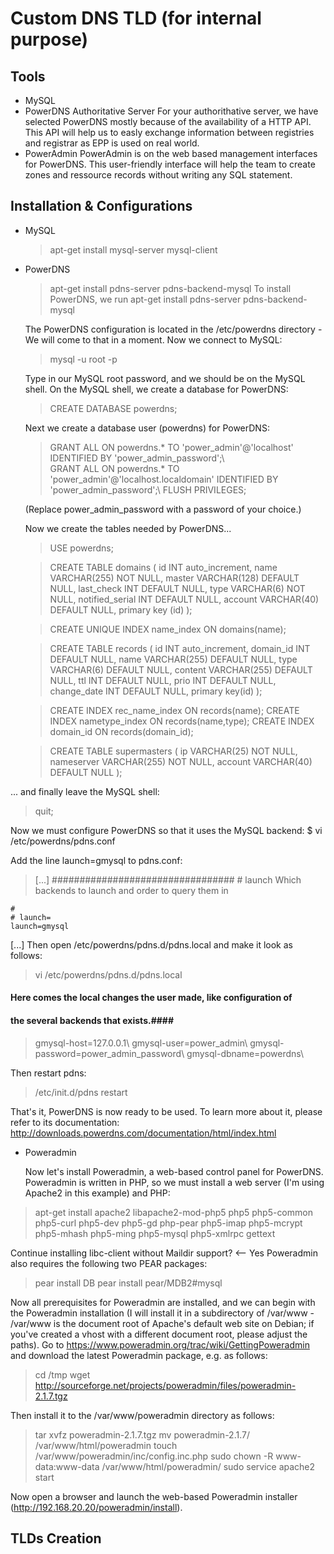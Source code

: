 # Custom DNS TLD (for internal purpose)

## Tools ##
* MySQL
* PowerDNS Authoritative Server 
For your authorithative server, we have selected PowerDNS mostly because of the availability of a HTTP API. This API will help us to easly exchange information between registries and registrar as EPP is used on real world.
* PowerAdmin
PowerAdmin is on the web based management interfaces for PowerDNS. This user-friendly interface will help the team to create zones and ressource records without writing any SQL statement.

## Installation & Configurations ##
* MySQL
    > apt-get install mysql-server mysql-client
* PowerDNS
    > apt-get install pdns-server pdns-backend-mysql
  To install PowerDNS, we run
    > apt-get install pdns-server pdns-backend-mysql
    
  The PowerDNS configuration is located in the /etc/powerdns directory - We will come to that in a moment.
Now we connect to MySQL:
    > mysql -u root -p

  Type in our MySQL root password, and we should be on the MySQL shell. On the MySQL shell, we create a database for PowerDNS:

    > CREATE DATABASE powerdns;

  Next we create a database user (powerdns) for PowerDNS:

    > GRANT ALL ON powerdns.* TO 'power_admin'@'localhost' IDENTIFIED BY 'power_admin_password';\\\
    > GRANT ALL ON powerdns.* TO 'power_admin'@'localhost.localdomain' IDENTIFIED BY 'power_admin_password';\\
    > FLUSH PRIVILEGES;

  (Replace power_admin_password with a password of your choice.)

  Now we create the tables needed by PowerDNS...

  > USE powerdns;

  > CREATE TABLE domains (
id INT auto_increment,
name VARCHAR(255) NOT NULL,
master VARCHAR(128) DEFAULT NULL,
last_check INT DEFAULT NULL,
type VARCHAR(6) NOT NULL,
notified_serial INT DEFAULT NULL,
account VARCHAR(40) DEFAULT NULL,
primary key (id)
);

  > CREATE UNIQUE INDEX name_index ON domains(name);

  > CREATE TABLE records (
id INT auto_increment,
domain_id INT DEFAULT NULL,
name VARCHAR(255) DEFAULT NULL,
type VARCHAR(6) DEFAULT NULL,
content VARCHAR(255) DEFAULT NULL,
ttl INT DEFAULT NULL,
prio INT DEFAULT NULL,
change_date INT DEFAULT NULL,
primary key(id)
);

  > CREATE INDEX rec_name_index ON records(name);
  > CREATE INDEX nametype_index ON records(name,type);
  > CREATE INDEX domain_id ON records(domain_id);

  > CREATE TABLE supermasters (
ip VARCHAR(25) NOT NULL,
nameserver VARCHAR(255) NOT NULL,
account VARCHAR(40) DEFAULT NULL
);

... and finally leave the MySQL shell:
  > quit;

Now we must configure PowerDNS so that it uses the MySQL backend:
  $ vi /etc/powerdns/pdns.conf

Add the line launch=gmysql to pdns.conf:
>[...]
    ################################# 
    # launch        Which backends to launch and order to query them in 
    
    #   
    # launch=
    launch=gmysql    
    
  [...]
Then open /etc/powerdns/pdns.d/pdns.local and make it look as follows:
> vi /etc/powerdns/pdns.d/pdns.local

#### Here comes the local changes the user made, like configuration of ####
#### the several backends that exists.####

>gmysql-host=127.0.0.1\\
>gmysql-user=power_admin\\
>gmysql-password=power_admin_password\\
>gmysql-dbname=powerdns\\

Then restart pdns:
>/etc/init.d/pdns restart

That's it, PowerDNS is now ready to be used. To learn more about it, please refer to its documentation: http://downloads.powerdns.com/documentation/html/index.html

* Poweradmin

  Now let's install Poweradmin, a web-based control panel for PowerDNS. Poweradmin is written in PHP, so we must install a web server (I'm using Apache2 in this example) and PHP:
>  apt-get install apache2 libapache2-mod-php5 php5 php5-common php5-curl php5-dev php5-gd php-pear php5-imap php5-mcrypt php5-mhash php5-ming php5-mysql php5-xmlrpc gettext

Continue installing libc-client without Maildir support? <-- Yes
Poweradmin also requires the following two PEAR packages:

> pear install DB
> pear install pear/MDB2#mysql

Now all prerequisites for Poweradmin are installed, and we can begin with the Poweradmin installation (I will install it in a subdirectory of /var/www - /var/www is the document root of Apache's default web site on Debian; if you've created a vhost with a different document root, please adjust the paths).
Go to https://www.poweradmin.org/trac/wiki/GettingPoweradmin and download the latest Poweradmin package, e.g. as follows:

> cd /tmp
> wget http://sourceforge.net/projects/poweradmin/files/poweradmin-2.1.7.tgz

Then install it to the /var/www/poweradmin directory as follows:

> tar xvfz poweradmin-2.1.7.tgz
> mv poweradmin-2.1.7/ /var/www/html/poweradmin
> touch /var/www/poweradmin/inc/config.inc.php
> sudo chown -R www-data:www-data /var/www/html/poweradmin/
> sudo service apache2 start


Now open a browser and launch the web-based Poweradmin installer (http://192.168.20.20/poweradmin/install).


## TLDs Creation ##

